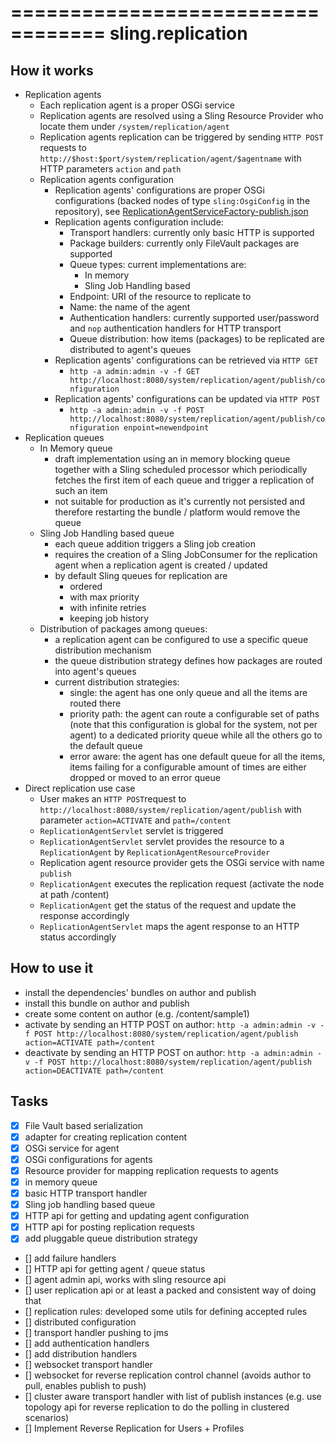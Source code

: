 ==================================
sling.replication
==================================

How it works
------------

 - Replication agents
    - Each replication agent is a proper OSGi service
    - Replication agents are resolved using a Sling Resource Provider who locate them under `/system/replication/agent`
    - Replication agents replication can be triggered by sending `HTTP POST` requests to `http://$host:$port/system/replication/agent/$agentname` with HTTP parameters `action` and `path`
    - Replication agents configuration 
        - Replication agents' configurations are proper OSGi configurations (backed nodes of type `sling:OsgiConfig` in the repository), see [ReplicationAgentServiceFactory-publish.json](src/main/resources/SLING-CONTENT/libs/sling/replication/agents/org.apache.sling.replication.agent.impl.ReplicationAgentServiceFactory-publish.json)
        - Replication agents configuration include:
            - Transport handlers: currently only basic HTTP is supported
            - Package builders: currently only FileVault packages are supported
            - Queue types: current implementations are:
                - In memory
                - Sling Job Handling based
            - Endpoint: URI of the resource to replicate to
            - Name: the name of the agent
            - Authentication handlers: currently supported user/password and `nop` authentication handlers for HTTP transport
            - Queue distribution: how items (packages) to be replicated are distributed to agent's queues 
        - Replication agents' configurations can be retrieved via `HTTP GET`
            - `http -a admin:admin -v -f GET http://localhost:8080/system/replication/agent/publish/configuration`
        - Replication agents' configurations can be updated via `HTTP POST`
            - `http -a admin:admin -v -f POST http://localhost:8080/system/replication/agent/publish/configuration enpoint=newendpoint`
 - Replication queues
    - In Memory queue
        - draft implementation using an in memory blocking queue together with a Sling scheduled processor which periodically fetches the first item of each queue and trigger a replication of such an item
        - not suitable for production as it's currently not persisted and therefore restarting the bundle / platform would remove the queue
    - Sling Job Handling based queue
        - each queue addition triggers a Sling job creation
        - requires the creation of a Sling JobConsumer for the replication agent when a replication agent is created / updated
        - by default Sling queues for replication are
            - ordered
            - with max priority
            - with infinite retries
            - keeping job history
    - Distribution of packages among queues:
        - a replication agent can be configured to use a specific queue distribution mechanism
        - the queue distribution strategy defines how packages are routed into agent's queues
        - current distribution strategies:
            - single: the agent has one only queue and all the items are routed there
            - priority path: the agent can route a configurable set of paths (note that this configuration is global for the system, not per agent) to a dedicated priority queue while all the others go to the default queue
            - error aware: the agent has one default queue for all the items, items failing for a configurable amount of times are either dropped or moved to an error queue  
 - Direct replication use case
    - User makes an `HTTP POST`request to `http://localhost:8080/system/replication/agent/publish` with parameter `action=ACTIVATE` and `path=/content`
    - `ReplicationAgentServlet` servlet is triggered
    - `ReplicationAgentServlet` servlet provides the resource to a `ReplicationAgent` by `ReplicationAgentResourceProvider`
    - Replication agent resource provider gets the OSGi service with name `publish`
    - `ReplicationAgent` executes the replication request (activate the node at path /content)
    - `ReplicationAgent` get the status of the request and update the response accordingly
    - `ReplicationAgentServlet` maps the agent response to an HTTP status accordingly
  

How to use it
--------------
- install the dependencies' bundles on author and publish
- install this bundle on author and publish
- create some content on author (e.g. /content/sample1)
- activate by sending an HTTP POST on author: 
```http -a admin:admin -v -f POST http://localhost:8080/system/replication/agent/publish action=ACTIVATE path=/content```
- deactivate by sending an HTTP POST on author: 
```http -a admin:admin -v -f POST http://localhost:8080/system/replication/agent/publish action=DEACTIVATE path=/content```

Tasks
------------------------

- [x] File Vault based serialization
- [x] adapter for creating replication content
- [x] OSGi service for agent
- [x] OSGi configurations for agents
- [x] Resource provider for mapping replication requests to agents
- [x] in memory queue
- [x] basic HTTP transport handler
- [x] Sling job handling based queue
- [x] HTTP api for getting and updating agent configuration
- [x] HTTP api for posting replication requests
- [x] add pluggable queue distribution strategy
- [] add failure handlers
- [] HTTP api for getting agent / queue status
- [] agent admin api, works with sling resource api
- [] user replication api or at least a packed and consistent way of doing that
- [] replication rules: developed some utils for defining accepted rules
- [] distributed configuration
- [] transport handler pushing to jms
- [] add authentication handlers
- [] add distribution handlers
- [] websocket transport handler
- [] websocket for reverse replication control channel (avoids author to pull, enables publish to push)
- [] cluster aware transport handler with list of publish instances (e.g. use topology api for reverse replication to do the polling in clustered scenarios)
- [] Implement Reverse Replication for Users + Profiles
